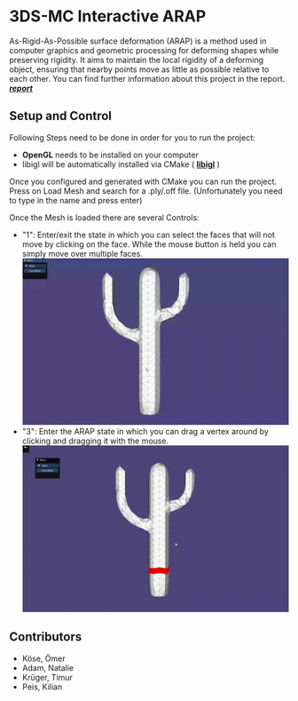 # 3DS-MC Interactive ARAP
As-Rigid-As-Possible surface deformation (ARAP) is a method used in computer graphics and geometric processing for deforming shapes while preserving rigidity. It aims to maintain the local rigidity of a deforming object, ensuring that nearby points move as little as possible relative to each other.
You can find further information about this project in the report. [***report***](https://github.com/TimurKrueger/3DS-MC/tree/main/doc/report.pdf)

## Setup and Control
Following Steps need to be done in order for you to run the project:
- **OpenGL** needs to be installed on your computer
- libigl will be automatically installed via CMake ( **[libigl](https://libigl.github.io/tutorial/)** )

Once you configured and generated with CMake you can run the project.
Press on Load Mesh and search for a .ply/.off file. (Unfortunately you need to type in the name and press enter)


Once the Mesh is loaded there are several Controls:
- "1": Enter/exit the state in which you can select the faces that will not move by clicking on the face. While the mouse button is held you can simply move over multiple faces.
![faces selection](./doc/vid/selectFaces.gif)
- "3": Enter the ARAP state in which you can drag a vertex around by clicking and dragging it with the mouse. 
![arap_deformation](./doc/vid/arapMove.gif)

## Contributors
- Köse, Ömer
- Adam, Natalie
- Krüger, Timur
- Peis, Kilian
